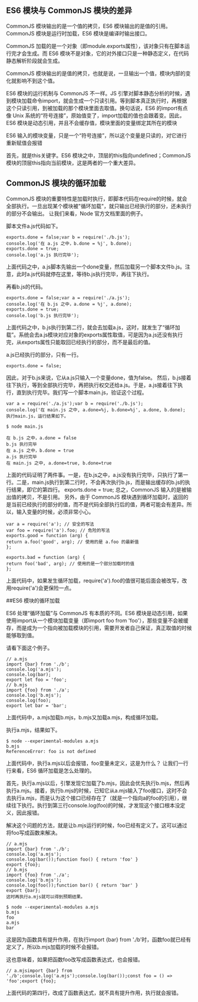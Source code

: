 ## ES6 模块与 CommonJS 模块的差异

CommonJS 模块输出的是一个值的拷贝，ES6 模块输出的是值的引用。
CommonJS 模块是运行时加载，ES6 模块是编译时输出接口。

CommonJS 加载的是一个对象（即module.exports属性），该对象只有在脚本运行完才会生成。而 ES6 模块不是对象，它的对外接口只是一种静态定义，在代码静态解析阶段就会生成。

CommonJS 模块输出的是值的拷贝，也就是说，一旦输出一个值，模块内部的变化就影响不到这个值。

ES6 模块的运行机制与 CommonJS 不一样。JS 引擎对脚本静态分析的时候，遇到模块加载命令import，就会生成一个只读引用。等到脚本真正执行时，再根据这个只读引用，到被加载的那个模块里面去取值。换句话说，ES6 的import有点像 Unix 系统的“符号连接”，原始值变了，import加载的值也会跟着变。因此，ES6 模块是动态引用，并且不会缓存值，模块里面的变量绑定其所在的模块

ES6 输入的模块变量，只是一个“符号连接”，所以这个变量是只读的，对它进行重新赋值会报错

首先，就是this关键字。ES6 模块之中，顶层的this指向undefined；CommonJS 模块的顶层this指向当前模块，这是两者的一个重大差异。

## CommonJS 模块的循环加载
CommonJS 模块的重要特性是加载时执行，即脚本代码在require的时候，就会全部执行。一旦出现某个模块被"循环加载"，就只输出已经执行的部分，还未执行的部分不会输出。
让我们来看，Node 官方文档里面的例子。

脚本文件a.js代码如下。

	exports.done = false;var b = require('./b.js');
	console.log('在 a.js 之中，b.done = %j', b.done);
	exports.done = true;
	console.log('a.js 执行完毕');

上面代码之中，a.js脚本先输出一个done变量，然后加载另一个脚本文件b.js。注意，此时a.js代码就停在这里，等待b.js执行完毕，再往下执行。

再看b.js的代码。

	exports.done = false;var a = require('./a.js');
	console.log('在 b.js 之中，a.done = %j', a.done);
	exports.done = true;
	console.log('b.js 执行完毕');

上面代码之中，b.js执行到第二行，就会去加载a.js，这时，就发生了“循环加载”。系统会去a.js模块对应对象的exports属性取值，可是因为a.js还没有执行完，从exports属性只能取回已经执行的部分，而不是最后的值。

a.js已经执行的部分，只有一行。

	exports.done = false;

因此，对于b.js来说，它从a.js只输入一个变量done，值为false。
然后，b.js接着往下执行，等到全部执行完毕，再把执行权交还给a.js。于是，a.js接着往下执行，直到执行完毕。我们写一个脚本main.js，验证这个过程。

	var a = require('./a.js');var b = require('./b.js');
	console.log('在 main.js 之中, a.done=%j, b.done=%j', a.done, b.done);
	执行main.js，运行结果如下。
	
	$ node main.js
	
	在 b.js 之中，a.done = false
	b.js 执行完毕
	在 a.js 之中，b.done = true
	a.js 执行完毕
	在 main.js 之中, a.done=true, b.done=true

上面的代码证明了两件事。一是，在b.js之中，a.js没有执行完毕，只执行了第一行。二是，main.js执行到第二行时，不会再次执行b.js，而是输出缓存的b.js的执行结果，即它的第四行。
exports.done = true;
总之，CommonJS 输入的是被输出值的拷贝，不是引用。
另外，由于 CommonJS 模块遇到循环加载时，返回的是当前已经执行的部分的值，而不是代码全部执行后的值，两者可能会有差异。所以，输入变量的时候，必须非常小心。

	var a = require('a'); // 安全的写法
	var foo = require('a').foo; // 危险的写法
	exports.good = function (arg) {
	return a.foo('good', arg); // 使用的是 a.foo 的最新值
	};
	
	exports.bad = function (arg) {
	return foo('bad', arg); // 使用的是一个部分加载时的值
	};
上面代码中，如果发生循环加载，require('a').foo的值很可能后面会被改写，改用require('a')会更保险一点。

##ES6 模块的循环加载

ES6 处理“循环加载”与 CommonJS 有本质的不同。ES6 模块是动态引用，如果使用import从一个模块加载变量（即import foo from 'foo'），那些变量不会被缓存，而是成为一个指向被加载模块的引用，需要开发者自己保证，真正取值的时候能够取到值。

请看下面这个例子。

	// a.mjs
	import {bar} from './b';
	console.log('a.mjs');
	console.log(bar);
	export let foo = 'foo';
	// b.mjs
	import {foo} from './a';
	console.log('b.mjs');
	console.log(foo);
	export let bar = 'bar';

上面代码中，a.mjs加载b.mjs，b.mjs又加载a.mjs，构成循环加载。

执行a.mjs，结果如下。
	
	$ node --experimental-modules a.mjs
	b.mjs
	ReferenceError: foo is not defined
上面代码中，执行a.mjs以后会报错，foo变量未定义，这是为什么？
让我们一行行来看，ES6 循环加载是怎么处理的。

首先，执行a.mjs以后，引擎发现它加载了b.mjs，因此会优先执行b.mjs，然后再执行a.mjs。接着，执行b.mjs的时候，已知它从a.mjs输入了foo接口，这时不会去执行a.mjs，而是认为这个接口已经存在了（就是一个指向a的foo的引用），继续往下执行。执行到第三行console.log(foo)的时候，才发现这个接口根本没定义，因此报错。

解决这个问题的方法，就是让b.mjs运行的时候，foo已经有定义了。这可以通过将foo写成函数来解决。

	// a.mjs
	import {bar} from './b';
	console.log('a.mjs');
	console.log(bar());function foo() { return 'foo' }
	export {foo};
	// b.mjs
	import {foo} from './a';
	console.log('b.mjs');
	console.log(foo());function bar() { return 'bar' }
	export {bar};
	这时再执行a.mjs就可以得到预期结果。

	$ node --experimental-modules a.mjs
	b.mjs
	foo
	a.mjs
	bar

这是因为函数具有提升作用，在执行import {bar} from './b'时，函数foo就已经有定义了，所以b.mjs加载的时候不会报错。

这也意味着，如果把函数foo改写成函数表达式，也会报错。
	
	// a.mjsimport {bar} from './b';console.log('a.mjs');console.log(bar());const foo = () => 'foo';export {foo};

上面代码的第四行，改成了函数表达式，就不具有提升作用，执行就会报错。
